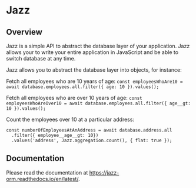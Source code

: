 # Jazz

## Overview

Jazz is a simple API to abstract the database layer of your application. Jazz allows your to write your entire application in JavaScript and be able to switch database at any time.

Jazz allows you to abstract the database layer into objects, for instance:

Fetch all employees who are 10 years of age:
`const employeesWhoAre10 = await database.employees.all.filter({ age: 10 }).values();`

Fetch all employees who are over 10 years of age:
`const employeesWhoAreOver10 = await database.employees.all.filter({ age__gt: 10 }).values();`

Count the employees over 10 at a particular address:

```
const numberOfEmployeesAtAnAddress = await database.address.all
  .filter({ employee__age__gt: 10})
  .values('address', Jazz.aggregation.count(), { flat: true });

```

## Documentation

Please read the documentation at https://jazz-orm.readthedocs.io/en/latest/.
